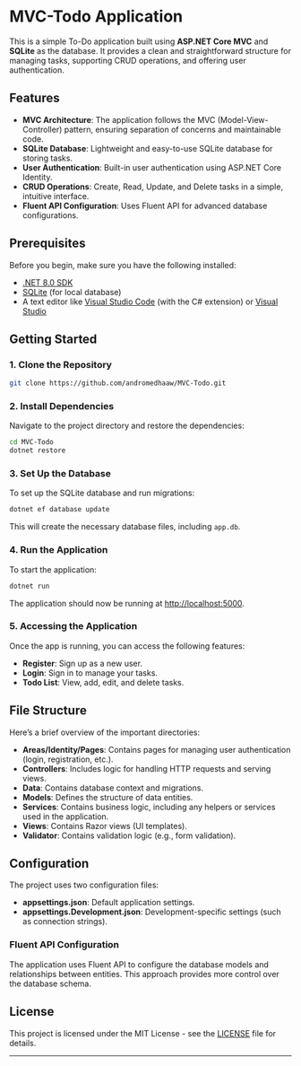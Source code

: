 

# MVC-Todo Application

This is a simple To-Do application built using **ASP.NET Core MVC** and **SQLite** as the database. It provides a clean and straightforward structure for managing tasks, supporting CRUD operations, and offering user authentication.

## Features

- **MVC Architecture**: The application follows the MVC (Model-View-Controller) pattern, ensuring separation of concerns and maintainable code.
- **SQLite Database**: Lightweight and easy-to-use SQLite database for storing tasks.
- **User Authentication**: Built-in user authentication using ASP.NET Core Identity.
- **CRUD Operations**: Create, Read, Update, and Delete tasks in a simple, intuitive interface.
- **Fluent API Configuration**: Uses Fluent API for advanced database configurations.

## Prerequisites

Before you begin, make sure you have the following installed:

- [.NET 8.0 SDK](https://dotnet.microsoft.com/download/dotnet)
- [SQLite](https://www.sqlite.org/download.html) (for local database)
- A text editor like [Visual Studio Code](https://code.visualstudio.com/) (with the C# extension) or [Visual Studio](https://visualstudio.microsoft.com/)

## Getting Started

### 1. Clone the Repository

```bash
git clone https://github.com/andromedhaaw/MVC-Todo.git
```

### 2. Install Dependencies

Navigate to the project directory and restore the dependencies:

```bash
cd MVC-Todo
dotnet restore
```

### 3. Set Up the Database

To set up the SQLite database and run migrations:

```bash
dotnet ef database update
```

This will create the necessary database files, including `app.db`.

### 4. Run the Application

To start the application:

```bash
dotnet run
```

The application should now be running at [http://localhost:5000](http://localhost:5000).

### 5. Accessing the Application

Once the app is running, you can access the following features:

- **Register**: Sign up as a new user.
- **Login**: Sign in to manage your tasks.
- **Todo List**: View, add, edit, and delete tasks.
  
## File Structure

Here’s a brief overview of the important directories:

- **Areas/Identity/Pages**: Contains pages for managing user authentication (login, registration, etc.).
- **Controllers**: Includes logic for handling HTTP requests and serving views.
- **Data**: Contains database context and migrations.
- **Models**: Defines the structure of data entities.
- **Services**: Contains business logic, including any helpers or services used in the application.
- **Views**: Contains Razor views (UI templates).
- **Validator**: Contains validation logic (e.g., form validation).

## Configuration

The project uses two configuration files:

- **appsettings.json**: Default application settings.
- **appsettings.Development.json**: Development-specific settings (such as connection strings).

### Fluent API Configuration

The application uses Fluent API to configure the database models and relationships between entities. This approach provides more control over the database schema.



## License

This project is licensed under the MIT License - see the [LICENSE](LICENSE) file for details.

---

